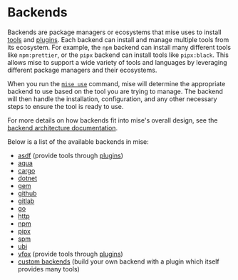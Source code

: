 # Backends

Backends are package managers or ecosystems that mise uses to install [tools](/dev-tools/index.html) and [plugins](/plugins.html). Each backend can install and manage multiple tools from its ecosystem. For example, the `npm` backend can install many different tools like `npm:prettier`, or the `pipx` backend can install tools like `pipx:black`. This allows mise to support a wide variety of tools and languages by leveraging different package managers and their ecosystems.

When you run the [`mise use`](/cli/use.html) command, mise will determine the appropriate backend to use based on the tool you are trying to manage. The backend will then handle the installation, configuration, and any other necessary steps to ensure the tool is ready to use.

For more details on how backends fit into mise's overall design, see the [backend architecture documentation](/dev-tools/backend_architecture.html).

Below is a list of the available backends in mise:

- [asdf](/dev-tools/backends/asdf) (provide tools through [plugins](/plugins.html))
- [aqua](/dev-tools/backends/aqua)
- [cargo](/dev-tools/backends/cargo)
- [dotnet](/dev-tools/backends/dotnet) <Badge type="warning" text="experimental" />
- [gem](/dev-tools/backends/gem)
- [github](/dev-tools/backends/github)
- [gitlab](/dev-tools/backends/gitlab)
- [go](/dev-tools/backends/go)
- [http](/dev-tools/backends/http)
- [npm](/dev-tools/backends/npm)
- [pipx](/dev-tools/backends/pipx)
- [spm](/dev-tools/backends/spm) <Badge type="warning" text="experimental" />
- [ubi](/dev-tools/backends/ubi)
- [vfox](/dev-tools/backends/vfox) (provide tools through [plugins](/plugins.html))
- [custom backends](/backend-plugin-development) (build your own backend with a plugin which itself provides many tools)
